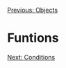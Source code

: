 [Previous: Objects](../Lesson-5-Objects/README.md)

# Funtions

[Next: Conditions](../Lesson-7-Conditions/README.md)